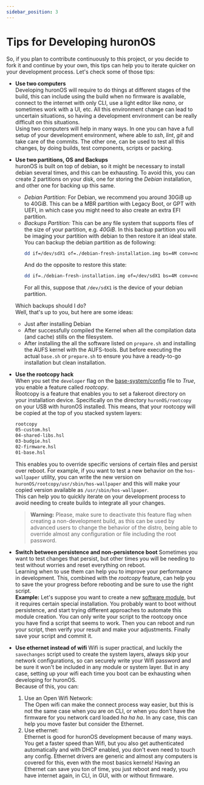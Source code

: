 ```yaml
---
sidebar_position: 3
---
```

# Tips for Developing huronOS
So, if you plan to contribute continuously to this project, or you decide to fork it and continue by your own, this tips can help you to iterate quicker on your development process. Let's check some of those tips:

- **Use two computers**  
	Developing huronOS will require to do things at different stages of the build, this can include using the build when no firmware is available, connect to the internet with only CLI, use a light editor like *nano*, or sometimes work with a UI, etc. All this environment change can lead to uncertain situations, so having a development environment can be really difficult on this situations.  
	Using two computers will help in many ways. In one you can have a full setup of your development environment, where able to *ssh*, *lint*, *git* and take care of the commits. The other one, can be used to test all this changes, by doing builds, test components, scripts or packing.

- **Use two partitions, OS and Backups**  
	huronOS is built on top of debian, so it might be necessary to install debian several times, and this can be exhausting. To avoid this, you can create 2 partitions on your disk, one for storing the *Debian* installation, and other one for backing up this same.  
	- *Debian Partition:* For Debian, we recommend you around 30GiB up to 40GiB. This can be a MBR partition with Legacy Boot, or GPT with UEFI, in which case you might need to also create an extra EFI partition.
	- *Backups Partition:* This can be any file system that supports files of the size of your partition, e.g. *40GiB*. In this backup partition you will be imaging your partition with debian to then restore it an ideal state.  
		You can backup the debian partition as de following:  
		```bash
		dd if=/dev/sdX1 of=./debian-fresh-installation.img bs=4M conv=noerror,sync status=progress
		```
		And do the opposite to restore this state:
		```bash
		dd if=./debian-fresh-installation.img of=/dev/sdX1 bs=4M conv=noerror,sync status=progress
		```
		For all this, suppose that `/dev/sdX1` is the device of your debian partition.

	Which backups should I do?  
	Well, that's up to you, but here are some ideas:  
	- Just after installing Debian
	- After successfully compiled the Kernel when all the compilation data (and cache) stills on the filesystem.  
	- After installing the all the software listed on `prepare.sh` and installing the AUFS kernel with the AUFS-tools. But before executing the actual `base.sh` or `prepare.sh` to ensure you have a ready-to-go installation but clean installation.


- **Use the rootcopy hack**  
	When you set the `developer` flag on the [base-system/config](../../base-system/config) file to *True*, you enable a feature called *rootcopy*.  
	Rootcopy is a feature that enables you to set a fakeroot directory on your installation device. Specifically on the directory `huronOS/rootcopy` on your USB with huronOS installed.
	This means, that your rootcopy will be copied at the top of you stacked system layers:
	```txt
	rootcopy
	05-custom.hsl
	04-shared-libs.hsl
	03-budgie.hsl
	02-firmware.hsl
	01-base.hsl
	```
	This enables you to override specific versions of certain files and persist over reboot. For example, if you want to test a new behavior on the `hos-wallpaper` utility, you can write the new version on `huronOS/rootcopy/usr/sbin/hos-wallpaper` and this will make your copied version available as `/usr/sbin/hos-wallpaper`.  
	This can help you to quickly iterate on your development process to avoid needing to create builds to integrate all your changes.

	> **Warning:**  Please, make sure to deactivate this feature flag when creating a non-development build, as this can be used by advanced users to change the behavior of the distro, being able to override almost any configuration or file including the root password.



- **Switch between persistence and non-persistence boot**
	Sometimes you want to test changes that persist, but other times you will be needing to test without worries and reset everything on reboot.  
	Learning when to use them can help you to improve your performance in development. This, combined with the *rootcopy* feature, can help you to save the your progress before rebooting and be sure to use the right script.  
	**Example:** Let's suppose you want to create a new [software module](../../software-modules/), but it requires certain special installation. You probably want to boot without persistence, and start trying different approaches to automate this module creation. You can only write your script to the rootcopy once you have find a script that seems to work. Then you can reboot and run your script, then verify your result and make your adjustments. Finally save your script and commit it.


- **Use ethernet instead of wifi**
	Wifi is super practical, and luckily the `savechanges` script used to create the system layers, always skip your network configurations, so can securely write your Wifi password and be sure it won't be included in any module or system layer. But in any case, setting up your wifi each time you boot can be exhausting when developing for huronOS.  
	Because of this, you can:  
	1. Use an Open Wifi Network:  
		The Open wifi can make the connect process way easier, but this is not the same case when you are on CLI, or when you don't have the firmware for you network card loaded *ha ha ha*. In any case, this can help you move faster but consider the Ethernet.
	2. Use ethernet:  
		Ethernet is good for huronOS development because of many ways. You get a faster speed than Wifi, but you also get authenticated automatically and with DHCP enabled, you don't even need to touch any config. Ethernet drivers are generic and almost any computers is covered for this, even with the most basics kernels! Having an Ethernet can save you ton of time, you just reboot and ready, you have internet again, in CLI, in GUI, with or without firmware.